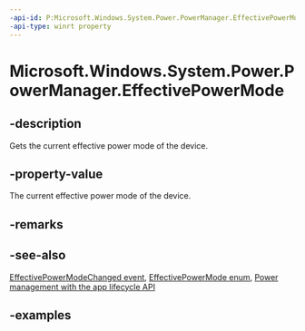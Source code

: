 ```yaml
---
-api-id: P:Microsoft.Windows.System.Power.PowerManager.EffectivePowerMode
-api-type: winrt property
---
```


# Microsoft.Windows.System.Power.PowerManager.EffectivePowerMode

<!--
public static Windows.Foundation.IAsyncOperation<Microsoft.Windows.System.Power.EffectivePowerMode> EffectivePowerMode { get; }
-->


## -description

Gets the current effective power mode of the device.

## -property-value

The current effective power mode of the device.

## -remarks

## -see-also

[EffectivePowerModeChanged event](powermanager_effectivepowermodechanged.md), [EffectivePowerMode enum](effectivepowermode.md), [Power management with the app lifecycle API](/windows/apps/windows-app-sdk/applifecycle/applifecycle-power)

## -examples


